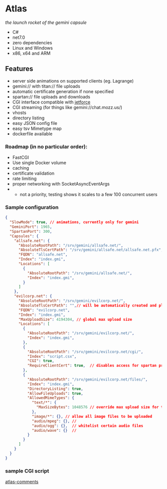 # Atlas
*the launch rocket of the gemini capsule*

* C#
* net7.0
* zero dependencies
* Linux and Windows
* x86, x64 and ARM

## Features
* server side animations on supported clients (eg. Lagrange)
* gemini:// with titan:// file uploads
* automatic certificate generation if none specified
* spartan:// file uploads and downloads
* CGI interface compatible with [jetforce](https://github.com/michael-lazar/jetforce) 
* CGI streaming (for things like gemini://chat.mozz.us/)
* vhosts
* directory listing
* easy JSON config file
* easy tsv Mimetype map
* dockerfile available

### Roadmap (in no particular order):

* FastCGI
* Use single Docker volume
* caching
* certificate validation
* rate limiting
* proper networking with SocketAsyncEventArgs
* * not a priority, testing shows it scales to a few 100 concurrent users

### Sample configuration
```json
{
  "SlowMode": true, // animations, currently only for gemini
  "GeminiPort": 1965,
  "SpartanPort": 300,
  "Capsules": {
    "allsafe.net": {
      "AbsoluteRootPath": "/srv/gemini/allsafe.net/",
      "AbsoluteTlsCertPath": "/srv/gemini/allsafe.net/allsafe.net.pfx",
      "FQDN": "allsafe.net",
      "Index": "index.gmi",
      "Locations": [
        {
          "AbsoluteRootPath": "/srv/gemini/allsafe.net/",
          "Index": "index.gmi",
        }
      ]
    },
    "evilcorp.net": {
      "AbsoluteRootPath": "/srv/gemini/evilcorp.net/",
      "AbsoluteTlsCertPath": "",// will be automatically created and placed at AbsoluteRootPath/FQDN.pfx
      "FQDN": "evilcorp.net",
      "Index": "index.gmi",
      "MaxUploadSize": 4194304, // global max upload size
      "Locations": [
        {
          "AbsoluteRootPath": "/srv/gemini/evilcorp.net/",
          "Index": "index.gmi",
        },
        {
          "AbsoluteRootPath": "/srv/gemini/evilcorp.net/cgi/",
          "Index": "script.csx",
          "CGI": true,
          "RequireClientCert": true,  // disables access for spartan protocol due to lack of support
        },
        {
          "AbsoluteRootPath": "/srv/gemini/evilcorp.net/files/",
          "Index": "index.gmi",
          "DirectoryListing": true,
          "AllowFileUploads": true,
          "AllowedMimeTypes": {
            "text/*": {
              "MaxSizeBytes": 1048576 // override max upload size for text files
            },
            "image/*": {}, // allow all image files to be uploaded
            "audio/mpeg": {}, //
            "audio/ogg": {},  // whitelist certain audio files
            "audio/wave": {}  //
          }
        }
      ]
    }
  }
}
```

### sample CGI script

[atlas-comments](https://github.com/Alumniminium/atlas-comments)
